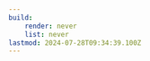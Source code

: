 ```yaml
---
build:
    render: never
    list: never
lastmod: 2024-07-28T09:34:39.100Z
---
```

<!-- This is only to make the resources available to the spanish version -->
<!-- TODO: Remove when https://github.com/gohugoio/hugo/issues/12476 is fixed -->
